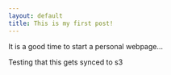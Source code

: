 ```yaml
---
layout: default
title: This is my first post!
---
```


It is a good time to start a personal webpage...

Testing that this gets synced to s3
